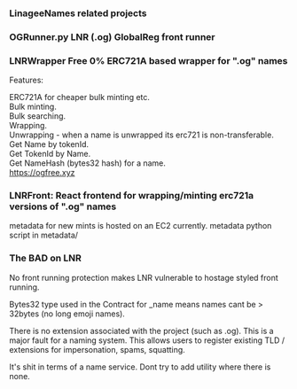 ### LinageeNames related projects

### OGRunner.py LNR (.og) GlobalReg front runner

### LNRWrapper Free 0% ERC721A based wrapper for ".og" names
Features:  
  
ERC721A for cheaper bulk minting etc.  
Bulk minting.    
Bulk searching.  
Wrapping.  
Unwrapping - when a name is unwrapped its erc721 is non-transferable.  
Get Name by tokenId.  
Get TokenId by Name.  
Get NameHash (bytes32 hash) for a name.  
https://ogfree.xyz  

### LNRFront: React frontend for wrapping/minting erc721a versions of ".og" names
metadata for new mints is hosted on an EC2 currently.
metadata python script in metadata/


### The BAD on LNR  
No front running protection makes LNR vulnerable to hostage styled front running.  

Bytes32 type used in the Contract for _name means names cant be > 32bytes (no long emoji names).  

There is no extension associated with the project (such as .og). This is a major fault for a naming system.
This allows users to register existing TLD / extensions for impersonation, spams, squatting.  

It's shit in terms of a name service. Dont try to add utility where there is none. 

